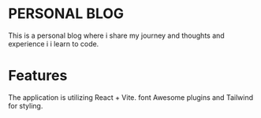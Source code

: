 # PERSONAL BLOG 

This is a personal blog where i share my journey and thoughts and experience i i learn to code. 

# Features 
The application is utilizing React +  Vite. font Awesome plugins and Tailwind for styling. 
